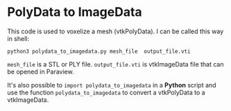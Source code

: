 # PolyData to ImageData

This code is used to voxelize a mesh (vtkPolyData). I can be called this way in shell:

```shell
python3 polydata_to_imagedata.py mesh_file  output_file.vti
```

`mesh_file` is a STL or PLY file. `output_file.vti` is vtkImageData file that can be opened in Paraview.

It's also possible to `import polydata_to_imagedata` in a **Python** script and use the function `polydata_to_imagedata` to convert a vtkPolyData to a vtkImageData.
